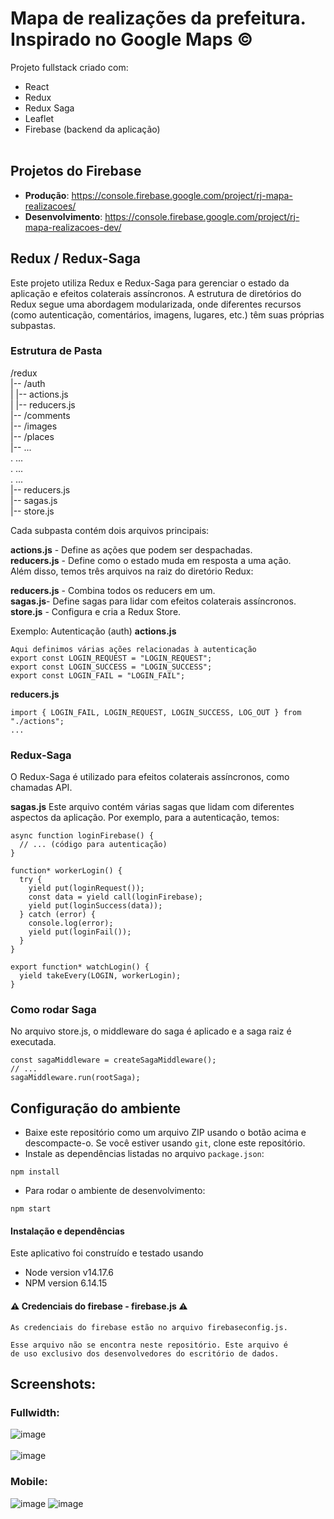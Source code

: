 # Mapa de realizações da prefeitura. <br> Inspirado no Google Maps &copy;

Projeto fullstack criado com:

- React
- Redux
- Redux Saga
- Leaflet
- Firebase (backend da aplicação)
  <br/><br/>

## Projetos do Firebase

- **Produção**: https://console.firebase.google.com/project/rj-mapa-realizacoes/
- **Desenvolvimento**: https://console.firebase.google.com/project/rj-mapa-realizacoes-dev/

## Redux / Redux-Saga

Este projeto utiliza Redux e Redux-Saga para gerenciar o estado da aplicação e efeitos colaterais assíncronos. A estrutura de diretórios do Redux segue uma abordagem modularizada, onde diferentes recursos (como autenticação, comentários, imagens, lugares, etc.) têm suas próprias subpastas.

### Estrutura de Pasta

/redux <br>
|-- /auth <br>
| |-- actions.js <br>
| |-- reducers.js <br>
|-- /comments <br>
|-- /images <br>
|-- /places <br>
|-- ... <br>
. ... <br>
. ... <br>
. ... <br>
|-- reducers.js <br>
|-- sagas.js <br>
|-- store.js <br>

Cada subpasta contém dois arquivos principais:

**actions.js** - Define as ações que podem ser despachadas. <br>
**reducers.js** - Define como o estado muda em resposta a uma ação. <br>
Além disso, temos três arquivos na raiz do diretório Redux: <br>

**reducers.js** - Combina todos os reducers em um. <br>
**sagas.js**- Define sagas para lidar com efeitos colaterais assíncronos.<br>
**store.js** - Configura e cria a Redux Store.<br>

Exemplo: Autenticação (auth)
**actions.js**

```
Aqui definimos várias ações relacionadas à autenticação
export const LOGIN_REQUEST = "LOGIN_REQUEST";
export const LOGIN_SUCCESS = "LOGIN_SUCCESS";
export const LOGIN_FAIL = "LOGIN_FAIL";
```

**reducers.js**

```
import { LOGIN_FAIL, LOGIN_REQUEST, LOGIN_SUCCESS, LOG_OUT } from "./actions";
...

```

### Redux-Saga

O Redux-Saga é utilizado para efeitos colaterais assíncronos, como chamadas API.

**sagas.js**
Este arquivo contém várias sagas que lidam com diferentes aspectos da aplicação. Por exemplo, para a autenticação, temos:

```
async function loginFirebase() {
  // ... (código para autenticação)
}

function* workerLogin() {
  try {
    yield put(loginRequest());
    const data = yield call(loginFirebase);
    yield put(loginSuccess(data));
  } catch (error) {
    console.log(error);
    yield put(loginFail());
  }
}

export function* watchLogin() {
  yield takeEvery(LOGIN, workerLogin);
}

```

### Como rodar Saga

No arquivo store.js, o middleware do saga é aplicado e a saga raiz é executada.

```
const sagaMiddleware = createSagaMiddleware();
// ...
sagaMiddleware.run(rootSaga);

```

## Configuração do ambiente

- Baixe este repositório como um arquivo ZIP usando o botão acima e descompacte-o. Se você estiver usando `git`, clone este repositório.
- Instale as dependências listadas no arquivo `package.json`:

```
npm install
```

- Para rodar o ambiente de desenvolvimento:

```
npm start
```

#### Instalação e dependências

Este aplicativo foi construído e testado usando

- Node version v14.17.6
- NPM version 6.14.15

#### ⚠ Credenciais do firebase - firebase.js ⚠

```
As credenciais do firebase estão no arquivo firebaseconfig.js.

Esse arquivo não se encontra neste repositório. Este arquivo é
de uso exclusivo dos desenvolvedores do escritório de dados.
```

## Screenshots:

### Fullwidth:

![image](<./images/132619257-a49f59b9-b3f8-47f6-8dbe-9764a462bc20%20(1).png>)<br/><br/>
![image](<./images/132619403-e89792fc-a11e-4123-8101-543404c5de29%20(1).png>)

### Mobile:

![image](./images/gmc-screen1.jpg)
![image](./images/gmc-screen2.jpg)

